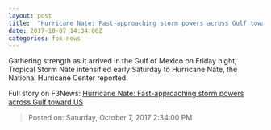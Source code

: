 ```yaml
---
layout: post
title:  "Hurricane Nate: Fast-approaching storm powers across Gulf toward US"
date: 2017-10-07 14:34:00Z
categories: fox-news
---
```


Gathering strength as it arrived in the Gulf of Mexico on Friday night, Tropical Storm Nate intensified early Saturday to Hurricane Nate, the National Hurricane Center reported.


Full story on F3News: [Hurricane Nate: Fast-approaching storm powers across Gulf toward US](http://www.f3nws.com/n/AEyHjH)

> Posted on: Saturday, October 7, 2017 2:34:00 PM
